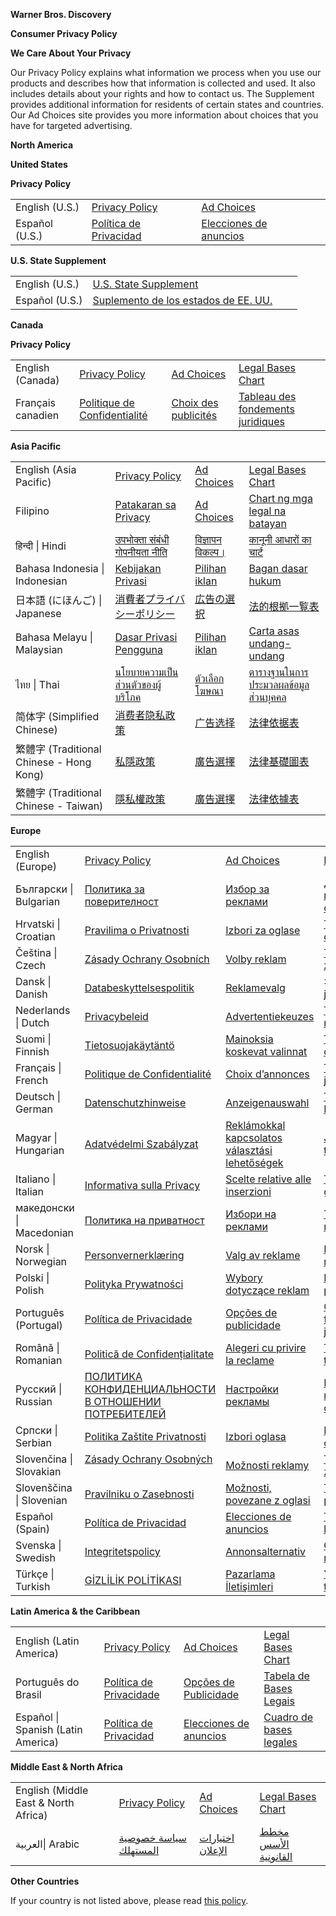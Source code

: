   

**Warner Bros. Discovery** 

**Consumer Privacy Policy**

  

  

**We Care About Your Privacy**

  

Our Privacy Policy explains what information we process when you use our products and describes how that information is collected and used. It also includes details about your rights and how to contact us. The Supplement provides additional information for residents of certain states and countries. Our Ad Choices site provides you more information about choices that you have for targeted advertising.

  

  

**North America**

  

  
**United States**

  

**Privacy Policy**

  

|     |     |     |     |
| --- | --- | --- | --- |
| English (U.S.) | [Privacy Policy](https://www.wbdprivacy.com/policycenter/b2c/en-us) | [Ad Choices](https://www.wbdprivacy.com/opt-out/) | [](https://www.wbdprivacy.com/policycenter/legalbases/en-us) |
| Español (U.S.) | [Política de Privacidad](https://www.wbdprivacy.com/policycenter/b2c/es-us) | [Elecciones de anuncios](https://www.wbdprivacy.com/opt-out/?lang=es) | [](https://www.wbdprivacy.com/policycenter/legalbases/es-us) |

  

**U.S. State Supplement**

  

|     |     |     |     |
| --- | --- | --- | --- |
| English (U.S.) | [U.S. State Supplement](https://www.wbdprivacy.com/policycenter/usstatesupplement/en-us) |     |     |
| Español (U.S.) | [Suplemento de los estados de EE. UU.](https://www.wbdprivacy.com/policycenter/usstatesupplement/es-us) |     |     |

  

  

**Canada**

  

**Privacy Policy**

  

|     |     |     |     |
| --- | --- | --- | --- |
| English (Canada) | [Privacy Policy](https://www.wbdprivacy.com/policycenter/b2c/en-ca) | [Ad Choices](https://www.wbdprivacy.com/policycenter/b2c/en-ca/#adchoices) | [Legal Bases Chart](https://www.wbdprivacy.com/policycenter/legalbases/en-ca) |
| Français canadien | [Politique de Confidentialité](https://www.wbdprivacy.com/policycenter/b2c/fr-ca) | [Choix des publicités](https://www.wbdprivacy.com/policycenter/b2c/fr-ca#adchoices) | [Tableau des fondements juridiques](https://www.wbdprivacy.com/policycenter/legalbases/fr-ca) |

  

  

**Asia Pacific**

  

  

|     |     |     |     |
| --- | --- | --- | --- |
| English (Asia Pacific) | [Privacy Policy](https://www.wbdprivacy.com/policycenter/b2c/en-apac) | [Ad Choices](https://www.wbdprivacy.com/policycenter/b2c/en-apac#adchoices) | [Legal Bases Chart](https://www.wbdprivacy.com/policycenter/legalbases/en-apac) |
| Filipino | [Patakaran sa Privacy](https://www.wbdprivacy.com/policycenter/b2c/tl) | [Ad Choices](https://www.wbdprivacy.com/policycenter/b2c/tl#adchoices) | [Chart ng mga legal na batayan](https://www.wbdprivacy.com/policycenter/legalbases/tl) |
| हिन्दी \| Hindi | [उपभोक्ता संबंधी गोपनीयता नीति](https://www.wbdprivacy.com/policycenter/b2c/hi) | [विज्ञापन विकल्प।](https://www.wbdprivacy.com/policycenter/b2c/hi#adchoices) | [कानूनी आधारों का चार्ट](https://www.wbdprivacy.com/policycenter/legalbases/hi) |
| Bahasa Indonesia \| Indonesian | [Kebijakan Privasi](https://www.wbdprivacy.com/policycenter/b2c/id) | [Pilihan iklan](https://www.wbdprivacy.com/policycenter/b2c/id#adchoices) | [Bagan dasar hukum](https://www.wbdprivacy.com/policycenter/legalbases/id) |
| 日本語 (にほんご) \| Japanese | [消費者プライバシーポリシー](https://www.wbdprivacy.com/policycenter/b2c/ja) | [広告の選択](https://www.wbdprivacy.com/policycenter/b2c/ja#adchoices) | [法的根拠一覧表](https://www.wbdprivacy.com/policycenter/legalbases/ja) |
| Bahasa Melayu \| Malaysian | [Dasar Privasi Pengguna](https://www.wbdprivacy.com/policycenter/b2c/ms) | [Pilihan iklan](https://www.wbdprivacy.com/policycenter/b2c/ms#adchoices) | [Carta asas undang-undang](https://www.wbdprivacy.com/policycenter/legalbases/ms) |
| ไทย \| Thai | [นโยบายความเป็นส่วนตัวของผู้บริโภค](https://www.wbdprivacy.com/policycenter/b2c/th) | [ตัวเลือกโฆษณา](https://www.wbdprivacy.com/policycenter/b2c/th#adchoices) | [ตารางฐานในการประมวลผลข้อมูลส่วนบุคคล](https://www.wbdprivacy.com/policycenter/legalbases/th) |
| 简体字 (Simplified Chinese) | [消费者隐私政策](https://www.wbdprivacy.com/policycenter/b2c/zh-hans) | [广告选择](https://www.wbdprivacy.com/policycenter/b2c/zh-hans#adchoices) | [法律依据表](https://www.wbdprivacy.com/policycenter/legalbases/zh-hans) |
| 繁體字 (Traditional Chinese - Hong Kong) | [私隱政策](https://www.wbdprivacy.com/policycenter/b2c/zh-hk) | [廣告選擇](https://www.wbdprivacy.com/policycenter/b2c/zh-hk#adchoices) | [法律基礎圖表](https://www.wbdprivacy.com/policycenter/legalbases/zh-hk) |
| 繁體字 (Traditional Chinese - Taiwan) | [隱私權政策](https://www.wbdprivacy.com/policycenter/b2c/zh-tw) | [廣告選擇](https://www.wbdprivacy.com/policycenter/b2c/zh-tw#adchoices) | [法律依據表](https://www.wbdprivacy.com/policycenter/legalbases/zh-tw) |

  

  

**Europe**

  

  

|     |     |     |     |
| --- | --- | --- | --- |
| English (Europe) | [Privacy Policy](https://www.wbdprivacy.com/policycenter/b2c/en-emea) | [Ad Choices](https://www.wbdprivacy.com/policycenter/b2c/en-emea#adchoices) | [Legal Bases Chart](https://www.wbdprivacy.com/policycenter/legalbases/en-emea) |
| Български \| Bulgarian | [Политика за поверителност](https://www.wbdprivacy.com/policycenter/b2c/bg) | [Избор за реклами](https://www.wbdprivacy.com/policycenter/b2c/bg#adchoices) | [Диаграма с правните основания](https://www.wbdprivacy.com/policycenter/legalbases/bg) |
| Hrvatski \| Croatian | [Pravilima o Privatnosti](https://www.wbdprivacy.com/policycenter/b2c/hr) | [Izbori za oglase](https://www.wbdprivacy.com/policycenter/b2c/hr#adchoices) | [Tablica pravnih osnova](https://www.wbdprivacy.com/policycenter/legalbases/hr) |
| Čeština \| Czech | [Zásady Ochrany Osobních](https://www.wbdprivacy.com/policycenter/b2c/cs) | [Volby reklam](https://www.wbdprivacy.com/policycenter/b2c/cs#adchoices) | [Tabulka právních základů](https://www.wbdprivacy.com/policycenter/legalbases/cs) |
| Dansk \| Danish | [Databeskyttelsespolitik](https://www.wbdprivacy.com/policycenter/b2c/da) | [Reklamevalg](https://www.wbdprivacy.com/policycenter/b2c/da#adchoices) | \>[Skema over juridiske grundlag](https://www.wbdprivacy.com/policycenter/legalbases/da) |
| Nederlands \| Dutch | [Privacybeleid](https://www.wbdprivacy.com/policycenter/b2c/nl) | [Advertentiekeuzes](https://www.wbdprivacy.com/policycenter/b2c/nl#adchoices) | [Tabel met rechtsgrondslagen](https://www.wbdprivacy.com/policycenter/legalbases/nl) |
| Suomi \| Finnish | [Tietosuojakäytäntö](https://www.wbdprivacy.com/policycenter/b2c/fi) | [Mainoksia koskevat valinnat](https://www.wbdprivacy.com/policycenter/b2c/fi#adchoices) | [Taulukko oikeusperusteista](https://www.wbdprivacy.com/policycenter/legalbases/fi) |
| Français \| French | [Politique de Confidentialité](https://www.wbdprivacy.com/policycenter/b2c/fr-emea) | [Choix d’annonces](https://www.wbdprivacy.com/policycenter/b2c/fr-emea#adchoices) | [Tableau des bases juridiques](https://www.wbdprivacy.com/policycenter/legalbases/fr-emea) |
| Deutsch \| German | [Datenschutzhinweise](https://www.wbdprivacy.com/policycenter/b2c/de) | [Anzeigenauswahl](https://www.wbdprivacy.com/policycenter/b2c/de#adchoices) | [Tabelle der Rechtsgrundlagen](https://www.wbdprivacy.com/policycenter/legalbases/de) |
| Magyar \| Hungarian | [Adatvédelmi Szabályzat](https://www.wbdprivacy.com/policycenter/b2c/hu) | [Reklámokkal kapcsolatos választási lehetőségek](https://www.wbdprivacy.com/policycenter/b2c/hu#adchoices) | [Jogalapok táblázata](https://www.wbdprivacy.com/policycenter/legalbases/hu) |
| Italiano \| Italian | [Informativa sulla Privacy](https://www.wbdprivacy.com/policycenter/b2c/it) | [Scelte relative alle inserzioni](https://www.wbdprivacy.com/policycenter/b2c/it#adchoices) | [Tabella delle basi giuridiche](https://www.wbdprivacy.com/policycenter/legalbases/it) |
| македонски \| Macedonian | [Политика на приватност](https://www.wbdprivacy.com/policycenter/b2c/mk) | [Избори на реклами](https://www.wbdprivacy.com/policycenter/b2c/mk#adchoices) | [Табела за правните основи](https://www.wbdprivacy.com/policycenter/legalbases/mk) |
| Norsk \| Norwegian | [Personvernerklæring](https://www.wbdprivacy.com/policycenter/b2c/no) | [Valg av reklame](https://www.wbdprivacy.com/policycenter/b2c/no#adchoices) | [Fremstilling av rettsgrunnlag](https://www.wbdprivacy.com/policycenter/legalbases/no) |
| Polski \| Polish | [Polityka Prywatności](https://www.wbdprivacy.com/policycenter/b2c/pl) | [Wybory dotyczące reklam](https://www.wbdprivacy.com/policycenter/b2c/pl#adchoices) | [Karta podstaw prawnych](https://www.wbdprivacy.com/policycenter/legalbases/pl) |
| Português (Portugal) | [Política de Privacidade](https://www.wbdprivacy.com/policycenter/b2c/pt-emea) | [Opções de publicidade](https://www.wbdprivacy.com/policycenter/b2c/pt-emea#adchoices) | [Quadro de fundamentos jurídicos](https://www.wbdprivacy.com/policycenter/legalbases/pt-emea) |
| Română \| Romanian | [Politică de Confidențialitate](https://www.wbdprivacy.com/policycenter/b2c/ro) | [Alegeri cu privire la reclame](https://www.wbdprivacy.com/policycenter/b2c/ro#adchoices) | [Tabel cu temeiurile legale](https://www.wbdprivacy.com/policycenter/legalbases/ro) |
| Русский \| Russian | [ПОЛИТИКА КОНФИДЕНЦИАЛЬНОСТИ В ОТНОШЕНИИ ПОТРЕБИТЕЛЕЙ](https://www.wbdprivacy.com/policycenter/b2c/ru) | [Настройки рекламы](https://www.wbdprivacy.com/policycenter/b2c/ru#adchoices) | [Перечень правовых оснований](https://www.wbdprivacy.com/policycenter/legalbases/ru) |
| Српски \| Serbian | [Politika Zaštite Privatnosti](https://www.wbdprivacy.com/policycenter/b2c/sr) | [Izbori oglasa](https://www.wbdprivacy.com/policycenter/b2c/sr#adchoices) | [Dijagram pravnih osnova](https://www.wbdprivacy.com/policycenter/legalbases/sr) |
| Slovenčina \| Slovakian | [Zásady Ochrany Osobných](https://www.wbdprivacy.com/policycenter/b2c/sk)    [](https://www.wbdprivacy.com/policycenter/b2c/sk)[](https://www.wbdprivacy.com/policycenter/b2c/sk) | [Možnosti reklamy](https://www.wbdprivacy.com/policycenter/b2c/sk#adchoices) | [Tabuľka právnych základov](https://www.wbdprivacy.com/policycenter/legalbases/sk) |
| Slovenščina \| Slovenian | [Pravilniku o Zasebnosti](https://www.wbdprivacy.com/policycenter/b2c/sl) | [Možnosti, povezane z oglasi](https://www.wbdprivacy.com/policycenter/b2c/sl#adchoices) | [Tabela pravnih podlag](https://www.wbdprivacy.com/policycenter/legalbases/sl) |
| Español (Spain) | [Política de Privacidad](https://www.wbdprivacy.com/policycenter/b2c/es-emea) | [Elecciones de anuncios](https://www.wbdprivacy.com/policycenter/b2c/es-emea#adchoices) | [Tabla de bases de legitimación](https://www.wbdprivacy.com/policycenter/legalbases/es-emea) |
| Svenska \| Swedish | [Integritetspolicy](https://www.wbdprivacy.com/policycenter/b2c/sv) | [Annonsalternativ](https://www.wbdprivacy.com/policycenter/b2c/sv#adchoices) | [Översikt över rättsliga grunder](https://www.wbdprivacy.com/policycenter/legalbases/sv) |
| Türkçe \| Turkish | [GİZLİLİK POLİTİKASI](https://www.wbdprivacy.com/policycenter/b2c/tr) | [Pazarlama İletişimleri](https://www.wbdprivacy.com/policycenter/b2c/tr#adchoices) | [Yasal dayanaklar tablosu](https://www.wbdprivacy.com/policycenter/legalbases/tr) |

  

  

**Latin America & the Caribbean**

  

  

|     |     |     |     |
| --- | --- | --- | --- |
| English (Latin America) | [Privacy Policy](https://www.wbdprivacy.com/policycenter/b2c/en-latam) | [Ad Choices](https://www.wbdprivacy.com/policycenter/b2c/en-latam#adchoices) | [Legal Bases Chart](https://www.wbdprivacy.com/policycenter/legalbases/en-latam) |
| Português do Brasil | [Política de Privacidade](https://www.wbdprivacy.com/policycenter/b2c/pt-latam) | [Opções de Publicidade](https://www.wbdprivacy.com/policycenter/b2c/pt-latam#adchoices) | [Tabela de Bases Legais](https://www.wbdprivacy.com/policycenter/legalbases/pt-latam) |
| Español \| Spanish (Latin America) | [Política de Privacidad](https://www.wbdprivacy.com/policycenter/b2c/es-latam) | [Elecciones de anuncios](https://www.wbdprivacy.com/policycenter/b2c/es-latam#adchoices) | [Cuadro de bases legales](https://www.wbdprivacy.com/policycenter/legalbases/es-latam) |

  

  

**Middle East & North Africa**

  

  

|     |     |     |     |
| --- | --- | --- | --- |
| English (Middle East & North Africa) | [Privacy Policy](https://www.wbdprivacy.com/policycenter/b2c/en-mena) | [Ad Choices](https://www.wbdprivacy.com/policycenter/b2c/en-mena#adchoices) | [Legal Bases Chart](https://www.wbdprivacy.com/policycenter/legalbases/en-mena) |
| العربية\| Arabic | [سياسة خصوصية المستهلك](https://www.wbdprivacy.com/policycenter/b2c/ar) | [اختيارات الإعلان](https://www.wbdprivacy.com/policycenter/b2c/ar#adchoices) | [مخطط الأسس القانونية](https://www.wbdprivacy.com/policycenter/legalbases/ar) |

  

  

**Other Countries**

  

  

If your country is not listed above, please read [this policy](https://www.wbdprivacy.com/policycenter/b2c/en-emea).
